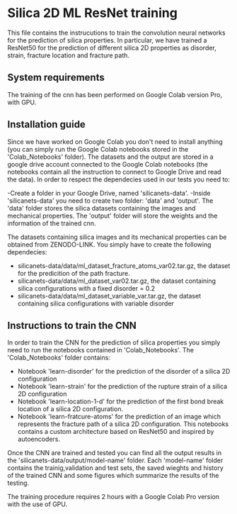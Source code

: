 # Silica 2D ML ResNet training
This file contains the instrucutions to train the convolution neural networks for the prediction of silica properties. In particular, we have trained a ResNet50 for the prediction of different silica 2D properties as disorder, strain, fracture location and fracture path. 

## System requirements
The training of the cnn has been performed on Google Colab version Pro, with GPU.

## Installation guide
Since we have worked on Google Colab you don't need to install anything (you can simply run the Google Colab notebooks stored in the 'Colab_Notebooks' folder). 
The datasets and the output are stored in a google drive account connected to the Google Colab notebooks (the notebooks contain all the instruction to connect to Google Drive and read the data).
In order to respect the dependecies used in our tests you need to:

-Create a folder in your Google Drive, named 'silicanets-data'.
-Inside 'silicanets-data' you need to create two folder: 'data' and 'output'. The 'data' folder stores the silica datasets containing the images and mechanical properties. The 'output' folder will store the weights and the information of the trained cnn.

The datasets containing silica images and its mechanical properties can be obtained from ZENODO-LINK. You simply have to create the following dependecies:

- silicanets-data/data/ml_dataset_fracture_atoms_var02.tar.gz, the dataset for the predicition of the path fracture.
- silicanets-data/data/ml_dataset_var02.tar.gz, the dataset containing silica configurations with a fixed disorder = 0.2
- silicanets-data/data/ml_dataset_variable_var.tar.gz, the dataset containing silica configurations with variable disorder

## Instructions to train the CNN

In order to train the CNN for the prediction of silica properties you simply need to run the notebooks contained in 'Colab_Notebooks'.
The 'Colab_Notebooks' folder contains:

- Notebook 'learn-disorder' for the prediction of the disorder of a silica 2D configuration
- Notebook 'learn-strain' for the prediction of the rupture strain of a silica 2D configuration
- Notebook 'learn-location-1-d' for the prediction of the first bond break location of a silica 2D configuration.
- Notebook 'learn-fratcure-atoms' for the prediction of an image which represents the fracture path of a silica 2D configuration. This notebooks contains a custom architecture based on ResNet50 and inspired by autoencoders.

Once the CNN are trained and tested you can find all the output results in the 'silicanets-data/output/model-name' folder. Each 'model-name' folder contains the trainig,validation and test sets, the saved wieghts and history of the trained CNN and some figures which summarize the results of the testing.

The training procedure requires 2 hours with a Google Colab Pro version with the use of GPU.




